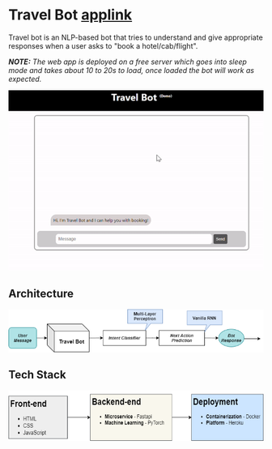 # Travel Bot [applink](https://travel-bot-demo.herokuapp.com/)
Travel bot is an NLP-based bot that tries to understand and give appropriate responses when a user asks to "book a hotel/cab/flight".

***NOTE:** The web app is deployed on a free server which goes into sleep mode and takes about 10 to 20s to load, once loaded the bot will work as expected.* 

![Demo](https://github.com/abhijitpai000/travel-bot/blob/main/travel-bot-demo.gif)

## Architecture
![This is an image](https://github.com/abhijitpai000/travel-bot/blob/main/travel-bot-arch.png)


## Tech Stack
<img src="https://github.com/abhijitpai000/travel-bot/blob/main/demo_app/tech-stack.png" style="height:100px"></img>
